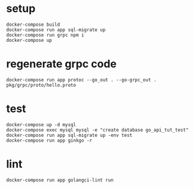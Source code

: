 # setup

```
docker-compose build
docker-compose run app sql-migrate up
docker-compose run grpc npm i
docker-compose up
```

# regenerate grpc code

```
docker-compose run app protoc --go_out . --go-grpc_out . pkg/grpc/proto/hello.proto
```

# test

```
docker-compose up -d mysql
docker-compose exec mysql mysql -e "create database go_api_tut_test"
docker-compose run app sql-migrate up -env test
docker-compose run app ginkgo -r
```

# lint

```
docker-compose run app golangci-lint run
```

